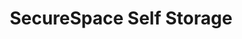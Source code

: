 ---
title: "SecureSpace Self Storage"
url: /seattle/securespace-self-storage/
shop: storage rental
---